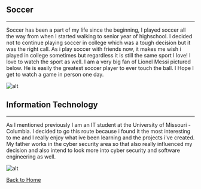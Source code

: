 ## Soccer
---
Soccer has been a part of my life since the beginning, I played soccer all the way from when I started walking to senior year of highschool. I decided not to continue playing soccer in college which was a tough decision but it was the right call. As i play soccer with friends now, it makes me wish i played in college sometimes but regardless it is still the same sport I love! I love to watch the sport as well. I am a very big fan of Lionel Messi pictured below. He is easily the greatest soccer player to ever touch the ball. I Hope I get to watch a game in person one day.

![alt](/Messi.jpg)

## Information Technology
---
As I mentioned previously I am an IT student at the University of Missouri - Columbia. I decided to go this route because i found it the most interesting to me and I really enjoy what ive been learning and the projects i've created. My father works in the cyber security area so that also really influenced my decision and also intend to look more into cyber security and software engineering as well. 

![alt](/IT.jpeg)

[Back to Home](README.md)